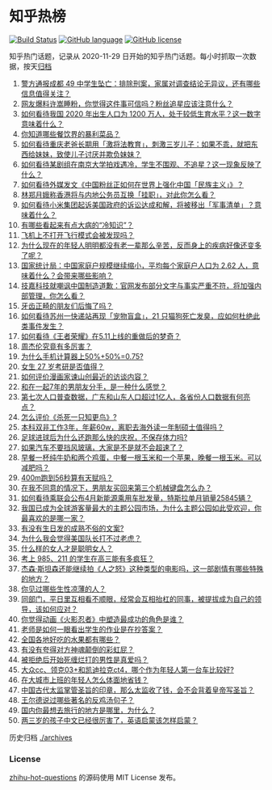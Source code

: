 # 知乎热榜
[![Build Status](https://github.com/ToWeLong/zhihu-hot-questions/workflows/CI/badge.svg)](https://github.com/ToWeLong/zhihu-hot-questions/actions)
[![GitHub language](https://img.shields.io/badge/language-golang-orange.svg)](https://golang.org/)
[![GitHub license](https://img.shields.io/github/license/ToWeLong/zhihu-hot-questions)](https://github.com/ToWeLong/zhihu-hot-questions/blob/main/LICENSE)

知乎热门话题，记录从 2020-11-29 日开始的知乎热门话题。每小时抓取一次数据，按天[归档](./archives)

<!-- BEGIN -->

1. [警方通报成都 49 中学生坠亡：排除刑案，家属对调查结论无异议，还有哪些信息值得关注？](https://www.zhihu.com/question/458909971)
1. [网友爆料许嵩睡粉，你觉得这件事可信吗？粉丝追星应该注意什么？](https://www.zhihu.com/question/459044865)
1. [如何看待我国 2020 年出生人口为 1200 万人，处于较低生育水平？这一数字意味着什么？](https://www.zhihu.com/question/458828004)
1. [你知道哪些餐饮界的暴利菜品？](https://www.zhihu.com/question/430100068)
1. [如何看待重庆老爸长期用「激将法教育」，刺激三岁儿子：如果不乖，就把东西给妹妹，致使儿子讨厌并欺负妹妹？](https://www.zhihu.com/question/458830152)
1. [如何看待某剧组在南京大学拍戏遇冷，学生不围观、不追星？这一现象反映了什么？](https://www.zhihu.com/question/458770659)
1. [如何看待外媒发文《中国粉丝正如何在世界上强化中国「民族主义」》？](https://www.zhihu.com/question/458741420)
1. [林郑月娥称香港将与内地公务员互换「挂职」，对此你怎么看？](https://www.zhihu.com/question/458804652)
1. [如何看待小米集团起诉美国政府的诉讼达成和解，将被移出「军事清单」？意味着什么？](https://www.zhihu.com/question/459013673)
1. [有哪些看起来有点大病的“冷知识”？](https://www.zhihu.com/question/458360832)
1. [飞机上不打开飞行模式会被发现吗？](https://www.zhihu.com/question/448267257)
1. [为什么现在的年轻人明明都没有老一辈那么辛苦，反而身上的疾病好像还变多了呢？](https://www.zhihu.com/question/458382123)
1. [国家统计局：中国家庭户规模继续缩小，平均每个家庭户人口为 2.62 人，意味着什么？会带来哪些影响？](https://www.zhihu.com/question/458817764)
1. [技嘉科技就嘲讽中国制造道歉：官网发布部分文字与事实严重不符，将加强内部管理，你怎么看？](https://www.zhihu.com/question/458846399)
1. [牙齿正畸的朋友们后悔了吗？](https://www.zhihu.com/question/308980503)
1. [如何看待苏州一快递站再现「宠物盲盒」，21 只猫狗死亡发臭，应如何杜绝此类事件发生？](https://www.zhihu.com/question/459005393)
1. [如何看待《王者荣耀》在5.11上线的重做后的梦奇？](https://www.zhihu.com/question/458854022)
1. [周杰伦究竟有多厉害？](https://www.zhihu.com/question/284816654)
1. [为什么手机计算器上50%+50%=0.75?](https://www.zhihu.com/question/453500291)
1. [女生 27 岁考研是否值得？](https://www.zhihu.com/question/443951009)
1. [如何评价漫画家谏山创最近的访谈内容？](https://www.zhihu.com/question/457336083)
1. [和在一起7年的男朋友分手，是一种什么感觉？](https://www.zhihu.com/question/311800723)
1. [第七次人口普查数据，广东和山东人口超过1亿人，各省份人口数据有何亮点？](https://www.zhihu.com/question/458855355)
1. [怎么评价《杀死一只知更鸟》?](https://www.zhihu.com/question/279914409)
1. [本科双非工作3年，年薪60w，离职去海外读一年制硕士值得吗？](https://www.zhihu.com/question/458347661)
1. [足球进球后为什么还跑那么快的庆祝，不保存体力吗?](https://www.zhihu.com/question/458226019)
1. [如果汽车不要挡风玻璃，大家是不是就不会超速了？](https://www.zhihu.com/question/453038354)
1. [早餐一杯纯牛奶和两个鸡蛋，中餐一根玉米和一个苹果，晚餐一根玉米。可以减肥吗？](https://www.zhihu.com/question/449869703)
1. [400m跑到56秒算有天赋吗？](https://www.zhihu.com/question/455941157)
1. [在我不同意的情况下，男朋友买回来第三个机械键盘怎么办？](https://www.zhihu.com/question/454654781)
1. [如何看待乘联会公布4月新能源乘用车批发量，特斯拉单月销量25845辆？](https://www.zhihu.com/question/458877707)
1. [我国已成为全球游客量最大的主题公园市场，为什么主题公园如此受欢迎，你最喜欢的是哪一家？](https://www.zhihu.com/question/458193805)
1. [有没有生日发的成熟不俗的文案?](https://www.zhihu.com/question/413422913)
1. [为什么我会觉得美国队长打不过老虎？](https://www.zhihu.com/question/457594753)
1. [什么样的女人才是聪明女人？](https://www.zhihu.com/question/31502344)
1. [考上 985、211 的学生在高三能有多疯狂？](https://www.zhihu.com/question/336622881)
1. [杰森·斯坦森还能继续拍《人之怒》这种类型的电影吗，这一部剧情有哪些特殊的地方？](https://www.zhihu.com/question/457375414)
1. [你见过哪些生性凉薄的人？](https://www.zhihu.com/question/429319229)
1. [同部门，平日里互相看不顺眼，经常会互相抬杠的同事，被提拔成为自己的领导，该如何应对？](https://www.zhihu.com/question/455051436)
1. [你觉得动画《火影忍者》中塑造最成功的角色是谁？](https://www.zhihu.com/question/456497122)
1. [老师是如何一眼看出学生的作业是在抄答案？](https://www.zhihu.com/question/446221874)
1. [全国各地好吃的水果都有哪些？](https://www.zhihu.com/question/396304597)
1. [有没有夸得对方神魂颠倒的彩虹屁？](https://www.zhihu.com/question/425102721)
1. [被拒绝后开始死缠烂打的男性是真爱吗？](https://www.zhihu.com/question/27019446)
1. [大众cc、领克03+和凯迪拉克ct4，哪个作为年轻人第一台车比较好?](https://www.zhihu.com/question/386263270)
1. [在大城市上班的年轻人怎么体面地省钱？](https://www.zhihu.com/question/420243795)
1. [中国古代太监掌管圣旨的印章，那么太监收了钱，会不会背着皇帝写圣旨？](https://www.zhihu.com/question/455745711)
1. [王尔德说过哪些著名的反鸡汤句子？](https://www.zhihu.com/question/352930521)
1. [国内你最想去旅行的地方是哪里，为什么？](https://www.zhihu.com/question/430741673)
1. [两三岁的孩子中文已经很厉害了，英语启蒙该怎样启蒙？](https://www.zhihu.com/question/458219511)

<!-- END -->

历史归档 [./archives](./archives)


### License
[zhihu-hot-questions](https://github.com/towelong/zhihu-hot-questions) 的源码使用 MIT License 发布。